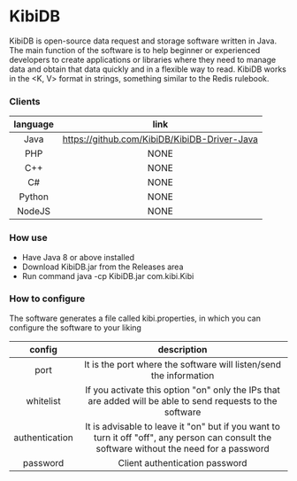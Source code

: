 # KibiDB
KibiDB is open-source data request and storage software written in Java.
The main function of the software is to help beginner or experienced developers to create applications or libraries where they need to manage data and obtain that data quickly and in a flexible way to read.
KibiDB works in the <K, V> format in strings, something similar to the Redis rulebook.

### Clients

| language | link |
|:-:|:-:|
| Java | https://github.com/KibiDB/KibiDB-Driver-Java |
| PHP | NONE |
| C++ | NONE |
| C# | NONE |
| Python | NONE |
| NodeJS | NONE |

### How use

- Have Java 8 or above installed
- Download KibiDB.jar from the Releases area
- Run command java -cp KibiDB.jar com.kibi.Kibi

### How to configure
The software generates a file called kibi.properties, in which you can configure the software to your liking

| config | description |
|:-:|:-:|
| port | It is the port where the software will listen/send the information |
| whitelist | If you activate this option "on" only the IPs that are added will be able to send requests to the software |
| authentication | It is advisable to leave it "on" but if you want to turn it off "off", any person can consult the software without the need for a password |
| password | Client authentication password |


